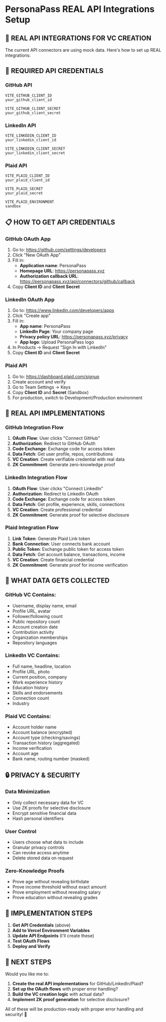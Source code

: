 # PersonaPass REAL API Integrations Setup

## 🔗 REAL API INTEGRATIONS FOR VC CREATION

The current API connectors are using mock data. Here's how to set up REAL integrations:

## 🔧 REQUIRED API CREDENTIALS

### **GitHub API**
```
VITE_GITHUB_CLIENT_ID
your_github_client_id

VITE_GITHUB_CLIENT_SECRET
your_github_client_secret
```

### **LinkedIn API**
```
VITE_LINKEDIN_CLIENT_ID
your_linkedin_client_id

VITE_LINKEDIN_CLIENT_SECRET
your_linkedin_client_secret
```

### **Plaid API**
```
VITE_PLAID_CLIENT_ID
your_plaid_client_id

VITE_PLAID_SECRET
your_plaid_secret

VITE_PLAID_ENVIRONMENT
sandbox
```

## 📋 HOW TO GET API CREDENTIALS

### **GitHub OAuth App**
1. Go to: https://github.com/settings/developers
2. Click "New OAuth App"
3. Fill in:
   - **Application name**: PersonaPass
   - **Homepage URL**: https://personapass.xyz
   - **Authorization callback URL**: https://personapass.xyz/api/connectors/github/callback
4. Copy **Client ID** and **Client Secret**

### **LinkedIn OAuth App**
1. Go to: https://www.linkedin.com/developers/apps
2. Click "Create app"
3. Fill in:
   - **App name**: PersonaPass
   - **LinkedIn Page**: Your company page
   - **Privacy policy URL**: https://personapass.xyz/privacy
   - **App logo**: Upload PersonaPass logo
4. In Products → Request "Sign In with LinkedIn"
5. Copy **Client ID** and **Client Secret**

### **Plaid API**
1. Go to: https://dashboard.plaid.com/signup
2. Create account and verify
3. Go to Team Settings → Keys
4. Copy **Client ID** and **Secret** (Sandbox)
5. For production, switch to Development/Production environment

## 🔄 REAL API IMPLEMENTATIONS

### **GitHub Integration Flow**
1. **OAuth Flow**: User clicks "Connect GitHub"
2. **Authorization**: Redirect to GitHub OAuth
3. **Code Exchange**: Exchange code for access token
4. **Data Fetch**: Get user profile, repos, contributions
5. **VC Creation**: Create verifiable credential with real data
6. **ZK Commitment**: Generate zero-knowledge proof

### **LinkedIn Integration Flow**
1. **OAuth Flow**: User clicks "Connect LinkedIn"  
2. **Authorization**: Redirect to LinkedIn OAuth
3. **Code Exchange**: Exchange code for access token
4. **Data Fetch**: Get profile, experience, skills, connections
5. **VC Creation**: Create professional credential
6. **ZK Commitment**: Generate proof for selective disclosure

### **Plaid Integration Flow**
1. **Link Token**: Generate Plaid Link token
2. **Bank Connection**: User connects bank account
3. **Public Token**: Exchange public token for access token
4. **Data Fetch**: Get account balance, transactions, income
5. **VC Creation**: Create financial credential
6. **ZK Commitment**: Generate proof for income verification

## 🎯 WHAT DATA GETS COLLECTED

### **GitHub VC Contains:**
- Username, display name, email
- Profile URL, avatar
- Follower/following count
- Public repository count
- Account creation date
- Contribution activity
- Organization memberships
- Repository languages

### **LinkedIn VC Contains:**
- Full name, headline, location
- Profile URL, photo
- Current position, company
- Work experience history
- Education history
- Skills and endorsements
- Connection count
- Industry

### **Plaid VC Contains:**
- Account holder name
- Account balance (encrypted)
- Account type (checking/savings)
- Transaction history (aggregated)
- Income verification
- Account age
- Bank name, routing number (masked)

## 🔒 PRIVACY & SECURITY

### **Data Minimization**
- Only collect necessary data for VC
- Use ZK proofs for selective disclosure
- Encrypt sensitive financial data
- Hash personal identifiers

### **User Control**
- Users choose what data to include
- Granular privacy controls
- Can revoke access anytime
- Delete stored data on request

### **Zero-Knowledge Proofs**
- Prove age without revealing birthdate
- Prove income threshold without exact amount
- Prove employment without revealing salary
- Prove education without revealing grades

## 🚀 IMPLEMENTATION STEPS

1. **Get API Credentials** (above)
2. **Add to Vercel Environment Variables**
3. **Update API Endpoints** (I'll create these)
4. **Test OAuth Flows**
5. **Deploy and Verify**

## 📝 NEXT STEPS

Would you like me to:
1. **Create the real API implementations** for GitHub/LinkedIn/Plaid?
2. **Set up the OAuth flows** with proper error handling?
3. **Build the VC creation logic** with actual data?
4. **Implement ZK proof generation** for selective disclosure?

All of these will be production-ready with proper error handling and security! 🔐